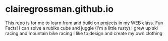 # clairegrossman.github.io


This repo is for me to learn from and build on projects in my WEB class.
Fun Facts!
I can solve a rubiks cube and juggle (I'm a little rusty)
I grew up ski racing and mountain bike racing
I like to design and create my own clothing

